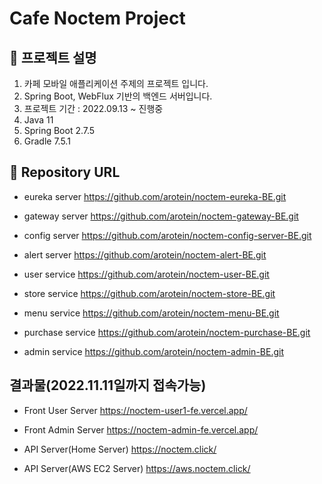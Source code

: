 # Cafe Noctem Project

## 🍜 프로젝트 설명

1. 카페 모바일 애플리케이션 주제의 프로젝트 입니다.
2. Spring Boot, WebFlux 기반의 백엔드 서버입니다.
3. 프로젝트 기간 : 2022.09.13 ~ 진행중
4. Java 11
5. Spring Boot 2.7.5
6. Gradle 7.5.1

## 🍜 Repository URL

- eureka server
  https://github.com/arotein/noctem-eureka-BE.git

- gateway server
  https://github.com/arotein/noctem-gateway-BE.git

- config server
  https://github.com/arotein/noctem-config-server-BE.git

- alert server
  https://github.com/arotein/noctem-alert-BE.git

- user service
  https://github.com/arotein/noctem-user-BE.git

- store service
  https://github.com/arotein/noctem-store-BE.git

- menu service
  https://github.com/arotein/noctem-menu-BE.git

- purchase service
  https://github.com/arotein/noctem-purchase-BE.git

- admin service
  https://github.com/arotein/noctem-admin-BE.git

## 결과물(2022.11.11일까지 접속가능)

- Front User Server
  https://noctem-user1-fe.vercel.app/

- Front Admin Server
  https://noctem-admin-fe.vercel.app/

- API Server(Home Server)
  https://noctem.click/

- API Server(AWS EC2 Server)
  https://aws.noctem.click/ 